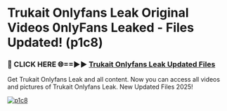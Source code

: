 # Trukait Onlyfans Leak Original Videos 0nlyFans Leaked - Files Updated! (p1c8)

<h3>🔴 CLICK HERE 🌐==►► <a href="https://tinyurl.com/2wckxsce" rel="nofollow">Trukait Onlyfans Leak Updated Files</a></h3>

Get Trukait Onlyfans Leak and all content. Now you can access all videos and pictures of Trukait Onlyfans Leak. New Updated Files 2025!

[![p1c8](https://i.imgur.com/AFduVYN.gif)](https://tinyurl.com/2wckxsce)
